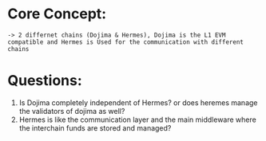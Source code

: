 # Core Concept:
    -> 2 differnet chains (Dojima & Hermes), Dojima is the L1 EVM compatible and Hermes is Used for the communication with different chains 


# Questions:
1) Is Dojima completely independent of Hermes? or does heremes manage the validators of dojima as well?
2) Hermes is like the communication layer and the main middleware where the interchain funds are stored and managed?


